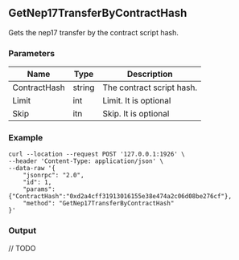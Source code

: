 ## GetNep17TransferByContractHash

 Gets the nep17 transfer by the contract script hash.

### Parameters

| Name         | Type   | Description       |
| ---------------- | -------------- | ------- |
| ContractHash    | string | The contract script hash. |
| Limit     | int      | Limit. It is optional |
| Skip |itn |Skip. It is optional |

### Example
```shell
curl --location --request POST '127.0.0.1:1926' \
--header 'Content-Type: application/json' \
--data-raw '{
    "jsonrpc": "2.0",
    "id": 1,
    "params": {"ContractHash":"0xd2a4cff31913016155e38e474a2c06d08be276cf"},
    "method": "GetNep17TransferByContractHash"
}'
```

### Output

// TODO

